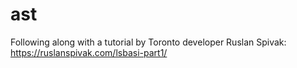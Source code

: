 # ast

Following along with a tutorial by Toronto developer Ruslan Spivak: https://ruslanspivak.com/lsbasi-part1/
